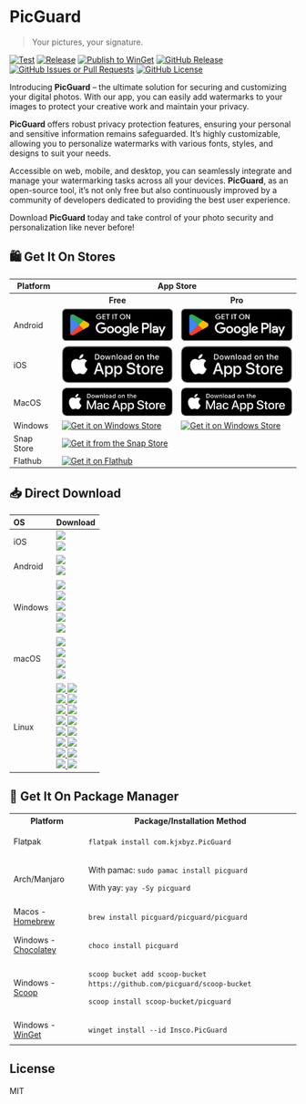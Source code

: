 # PicGuard

> Your pictures, your signature.

[![Test](https://github.com/picguard/picguard/actions/workflows/test.yml/badge.svg)](https://github.com/picguard/picguard/actions/workflows/test.yml)
[![Release](https://github.com/picguard/picguard/actions/workflows/release.yml/badge.svg)](https://github.com/picguard/picguard/actions/workflows/release.yml)
[![Publish to WinGet](https://github.com/picguard/picguard/actions/workflows/winget.yml/badge.svg)](https://github.com/picguard/picguard/actions/workflows/winget.yml)
[![GitHub Release](https://img.shields.io/github/v/release/picguard/picguard)](https://github.com/picguard/picguard/releases/latest)
[![GitHub Issues or Pull Requests](https://img.shields.io/github/issues/picguard/picguard)](https://github.com/picguard/picguard/issues/new)
[![GitHub License](https://img.shields.io/github/license/picguard/picguard)](https://raw.githubusercontent.com/picguard/picguard/main/LICENSE)

Introducing **PicGuard** – the ultimate solution for securing and customizing your digital photos. With our app, you can easily add watermarks to your images to protect your creative work and maintain your privacy.

**PicGuard** offers robust privacy protection features, ensuring your personal and sensitive information remains safeguarded. It’s highly customizable, allowing you to personalize watermarks with various fonts, styles, and designs to suit your needs.

Accessible on web, mobile, and desktop, you can seamlessly integrate and manage your watermarking tasks across all your devices. **PicGuard**, as an open-source tool, it’s not only free but also continuously improved by a community of developers dedicated to providing the best user experience.

Download **PicGuard** today and take control of your photo security and personalization like never before!

## 🛍️ Get It On Stores

<table>
  <tr>
    <th>Platform</th>
    <th colspan="2" style="text-align: center">App Store</th>
  </tr>
  <tr>
    <th style="border-bottom: none;"></th>
    <th style="text-align: center; border-bottom: none">Free</th>
    <th style="text-align: center; border-bottom: none">Pro</th>
  </tr>
  <tr>
    <td>Android</td>
    <td>
      <a href="https://play.google.com/store/apps/details?id=com.kjxbyz.watermarkassistant">
        <img width="220" alt="Get it on Google Play" src="./docs/assets/Download_on_the_Google_Play.png">
      </a>
    </td>
    <td>
      <a href="https://play.google.com/store/apps/details?id=com.kjxbyz.watermarkassistant.pro">
        <img width="220" alt="Get it on Google Play" src="./docs/assets/Download_on_the_Google_Play.png">
      </a>
    </td>
  </tr>
  <tr>
    <td>iOS</td>
    <td>
      <a href="https://apps.apple.com/us/app/id6470935922">
        <img width="220" alt="Get it on App Store" src="./docs/assets/Download_on_the_App_Store.svg">
      </a>
    </td>
    <td>
      <a href="https://apps.apple.com/us/app/id6602890294">
        <img width="220" alt="Get it on App Store" src="./docs/assets/Download_on_the_App_Store.svg">
      </a>
    </td>
  </tr>
  <tr>
    <td>MacOS</td>
    <td>
      <a href="https://apps.apple.com/us/app/id6477482447">
        <img width="220" alt="Get it on Mac App Store" src="./docs/assets/Download_on_the_Mac_App_Store.svg">
      </a>
    </td>
    <td>
      <a href="https://apps.apple.com/us/app/id6602890242">
        <img width="220" alt="Get it on Mac App Store" src="./docs/assets/Download_on_the_Mac_App_Store.svg">
      </a>
    </td>
  </tr>
  <tr>
    <td>Windows</td>
    <td>
      <a href="https://apps.microsoft.com/detail/9NCC0LJBG7TB?mode=full">
       <img width="220" alt="Get it on Windows Store" src="https://get.microsoft.com/images/en-us%20dark.svg"/>
      </a>
    </td>
    <td>
      <a href="https://apps.microsoft.com/detail/9N0ZV9Q5SVCX?mode=full">
       <img width="220" alt="Get it on Windows Store" src="https://get.microsoft.com/images/en-us%20dark.svg"/>
      </a>
    </td>
  </tr>
  <tr>
    <td>Snap Store</td>
    <td colspan="2">
      <a href="https://snapcraft.io/picguard">
        <img width="220" alt="Get it from the Snap Store" src="https://snapcraft.io/static/images/badges/en/snap-store-black.svg" />
      </a>
    </td>
  </tr>
  <tr>
    <td>Flathub</td>
    <td colspan="2">
      <a href="https://flathub.org/apps/details/com.kjxbyz.PicGuard">
        <img width="220" alt="Get it on Flathub" src="https://flathub.org/assets/badges/flathub-badge-en.png">
      </a>
    </td>
  </tr>
</table>

## 📥 Direct Download

<div align=left>
<table>
    <thead align=left>
        <tr>
            <th>OS</th>
            <th>Download</th>
        </tr>
    </thead>
    <tbody align=left>
        <tr>
        <td>iOS</td>
            <td>
                <a href="https://github.com/picguard/picguard/releases/download/v1.0.0+401/PicGuard_1.0.0+401-free.ipa"><img src="https://img.shields.io/badge/IPA-Free-A3D9A5.svg?logo=ios"></a><br>
                <a href="https://github.com/picguard/picguard/releases/download/v1.0.0+401/PicGuard_1.0.0+401-pro.ipa"><img src="https://img.shields.io/badge/IPA-Pro-6CC2A8.svg?logo=ios"></a>
            </td>
        </tr>
        <tr>
        <td>Android</td>
            <td>
                <a href="https://github.com/picguard/picguard/releases/download/v1.0.0+401/PicGuard_1.0.0+401-free.apk"><img src="https://img.shields.io/badge/APK-Free-044d29.svg?logo=android"></a><br>
                <a href="https://github.com/picguard/picguard/releases/download/v1.0.0+401/PicGuard_1.0.0+401-pro.apk"><img src="https://img.shields.io/badge/APK-Pro-168039.svg?logo=android"></a>
            </td>
        </tr>
        <tr>
            <td>Windows</td>
            <td>
                <a href="https://github.com/picguard/picguard/releases/download/v1.0.0+401/picguard_1.0.0+401_windows_x64.msix"><img src="https://img.shields.io/badge/Msix-x64-FF6F61.svg?logo=windows"></a><br>
                <a href="https://github.com/picguard/picguard/releases/download/v1.0.0+401/picguard_1.0.0+401_windows_x64.exe"><img src="https://img.shields.io/badge/Exe-x64-FF9A8B.svg?logo=windows"></a><br>
                <a href="https://github.com/picguard/picguard/releases/download/v1.0.0+401/picguard_1.0.0+401_windows_x64.zip"><img src="https://img.shields.io/badge/Zip-x64-FFB347.svg?logo=windows"></a><br>
                <a href="https://github.com/picguard/picguard/releases/download/v1.0.0+401/picguard_1.0.0+401_windows_x64_en-US.msi"><img src="https://img.shields.io/badge/Msi_(en--US)-x64-6BFF66.svg?logo=windows"></a><br>
                <a href="https://github.com/picguard/picguard/releases/download/v1.0.0+401/picguard_1.0.0+401_windows_x64_zh-CN.msi"><img src="https://img.shields.io/badge/Msi_(zh--CN)-x64-66B2FF.svg?logo=windows"></a>
            </td>
        </tr>
        <tr>
            <td>macOS</td>
            <td>
                <a href="https://github.com/picguard/picguard/releases/download/v1.0.0+401/PicGuard_1.0.0+401_macos_universal.dmg"><img src="https://img.shields.io/badge/DMG-Universal-FF5733.svg?logo=apple"></a><br>
                <a href="https://github.com/picguard/picguard/releases/download/v1.0.0+401/PicGuard_1.0.0+401_macos_universal.pkg"><img src="https://img.shields.io/badge/PKG-Universal-FFBD33.svg?logo=apple" /></a><br>
                <a href="https://github.com/picguard/picguard/releases/download/v1.0.0+401/PicGuard_1.0.0+401_macos_universal.tar.gz"><img src="https://img.shields.io/badge/Tarball-Universal-33FF57.svg?logo=apple"></a><br>
                <a href="https://github.com/picguard/picguard/releases/download/v1.0.0+401/PicGuard_1.0.0+401_macos_universal.zip"><img src="https://img.shields.io/badge/Zip-Universal-3357FF.svg?logo=apple"></a>
            </td>
        </tr>
        <tr>
            <td>Linux</td>
            <td>
                <a href="https://github.com/picguard/picguard/releases/download/v1.0.0+401/picguard_1.0.0+401_linux_amd64.AppImage"><img src="https://img.shields.io/badge/AppImage-x64-FF5733.svg?logo=linux"> </a>
                <a href="https://github.com/picguard/picguard/releases/download/v1.0.0+401/picguard_1.0.0+401_linux_aarch64.AppImage"><img src="https://img.shields.io/badge/AppImage-aarch64-FF5733.svg?logo=linux"> </a><br>
                <a href="https://github.com/picguard/picguard/releases/download/v1.0.0+401/picguard_1.0.0+401_linux_amd64.deb"><img src="https://img.shields.io/badge/Deb-x64-FF8D1A.svg?logo=debian"> </a>
                <a href="https://github.com/picguard/picguard/releases/download/v1.0.0+401/picguard_1.0.0+401_linux_aarch64.deb"><img src="https://img.shields.io/badge/Deb-aarch64-FF8D1A.svg?logo=debian"> </a><br>
                <a href="https://github.com/picguard/picguard/releases/download/v1.0.0+401/PicGuard_1.0.0+401_linux_amd64.flatpak"><img src="https://img.shields.io/badge/Flatpak-x64-FFC300.svg?logo=linux"> </a>
                <a href="https://github.com/picguard/picguard/releases/download/v1.0.0+401/PicGuard_1.0.0+401_linux_aarch64.flatpak"><img src="https://img.shields.io/badge/Flatpak-aarch64-FFC300.svg?logo=linux"> </a><br>
                <a href="https://github.com/picguard/picguard/releases/download/v1.0.0+401/PicGuard_1.0.0+401_linux_amd64.pacman"><img src="https://img.shields.io/badge/Pacman-x64-0080FF.svg?logo=archlinux"> </a>
                <a href="https://github.com/picguard/picguard/releases/download/v1.0.0+401/PicGuard_1.0.0+401_linux_aarch64.pacman"><img src="https://img.shields.io/badge/Pacman-aarch64-0080FF.svg?logo=archlinux"> </a><br>
                <a href="https://github.com/picguard/picguard/releases/download/v1.0.0+401/picguard_1.0.0+401_linux_amd64.rpm"><img src="https://img.shields.io/badge/Rpm-x64-FFEB3B.svg?logo=redhat"> </a>
                <a href="https://github.com/picguard/picguard/releases/download/v1.0.0+401/picguard_1.0.0+401_linux_aarch64.rpm"><img src="https://img.shields.io/badge/Rpm-aarch64-FFEB3B.svg?logo=redhat"> </a><br>
                <a href="https://github.com/picguard/picguard/releases/download/v1.0.0+401/picguard_1.0.0+401_linux_amd64.snap"><img src="https://img.shields.io/badge/Snap-x64-D4E157.svg?logo=ubuntu"> </a>
                <a href="https://github.com/picguard/picguard/releases/download/v1.0.0+401/picguard_1.0.0+401_linux_aarch64.snap"><img src="https://img.shields.io/badge/Snap-aarch64-D4E157.svg?logo=ubuntu"> </a><br>
                <a href="https://github.com/picguard/picguard/releases/download/v1.0.0+401/picguard_1.0.0+401_linux_amd64.tar.gz"><img src="https://img.shields.io/badge/Tarball-x64-66BB6A.svg?logo=7zip"> </a>
                <a href="https://github.com/picguard/picguard/releases/download/v1.0.0+401/picguard_1.0.0+401_linux_aarch64.tar.gz"><img src="https://img.shields.io/badge/Tarball-aarch64-66BB6A.svg?logo=7zip"> </a><br>
                <a href="https://github.com/picguard/picguard/releases/download/v1.0.0+401/picguard_1.0.0+401_linux_amd64.zip"><img src="https://img.shields.io/badge/Zip-x64-4FC3F7.svg?logo=7zip"> </a>
                <a href="https://github.com/picguard/picguard/releases/download/v1.0.0+401/picguard_1.0.0+401_linux_aarch64.zip"><img src="https://img.shields.io/badge/Zip-aarch64-4FC3F7.svg?logo=7zip"> </a>
            </td>
        </tr>
    </tbody>
</table>

</div>

## 📜 Get It On Package Manager

<table>
  <tr>
    <th>Platform</th>
    <th>Package/Installation Method</th>
  </tr>
  <tr>
    <td>Flatpak</td>
    <td>
      <p><code>flatpak install com.kjxbyz.PicGuard</code></p>
    </td>
  </tr>
  <tr>
    <td>Arch/Manjaro</td>
    <td>
      <p>With pamac: <code>sudo pamac install picguard</code></p>
      <p>With yay: <code>yay -Sy picguard</code></p>
    </td>
  </tr>
  <tr>
    <td>Macos - <a href="https://brew.sh">Homebrew</a></td>
    <td>
     <p><code>brew install picguard/picguard/picguard</code></p>
    </td>
  </tr>
  <tr>
    <td>Windows - <a href="https://chocolatey.org">Chocolatey</a></td>
    <td>
      <p><code>choco install picguard</code></p>
    </td>
  </tr>
  <tr>
    <td>Windows - <a href="https://scoop.sh">Scoop</a></td>
    <td>
      <p><code>scoop bucket add scoop-bucket https://github.com/picguard/scoop-bucket</code></p>
      <p><code>scoop install scoop-bucket/picguard</code></p>
    </td>
  </tr>
  <tr>
    <td>Windows - <a href="https://github.com/microsoft/winget-cli">WinGet</a></td>
    <td>
      <p><code>winget install --id Insco.PicGuard</code></p>
    </td>
  </tr>
</table>

## License

MIT
